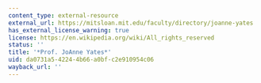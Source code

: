 ```yaml
---
content_type: external-resource
external_url: https://mitsloan.mit.edu/faculty/directory/joanne-yates
has_external_license_warning: true
license: https://en.wikipedia.org/wiki/All_rights_reserved
status: ''
title: '*Prof. JoAnne Yates*'
uid: da0731a5-4224-4b66-a0bf-c2e910954c06
wayback_url: ''
---
```

